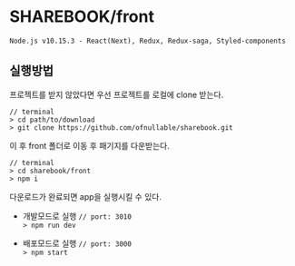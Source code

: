 # SHAREBOOK/front

`Node.js v10.15.3 - React(Next), Redux, Redux-saga, Styled-components`

## 실행방법

프로젝트를 받지 않았다면 우선 프로젝트를 로컬에 clone 받는다.

```
// terminal
> cd path/to/download
> git clone https://github.com/ofnullable/sharebook.git
```

이 후 front 폴더로 이동 후 패기지를 다운받는다.

```
// terminal
> cd sharebook/front
> npm i
```

다운로드가 완료되면 app을 실행시킬 수 있다.

- 개발모드로 실행 `// port: 3010`  
  `> npm run dev`

- 배포모드로 실행 `// port: 3000`  
  `> npm start`
